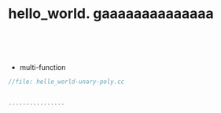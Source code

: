 # hello_world.	gaaaaaaaaaaaaaa
&nbsp;  
&nbsp;  
&nbsp;



- multi-function
```c++
//file: hello_world-unary-poly.cc


................

```
